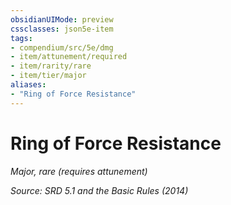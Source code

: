 ```yaml
---
obsidianUIMode: preview
cssclasses: json5e-item
tags:
- compendium/src/5e/dmg
- item/attunement/required
- item/rarity/rare
- item/tier/major
aliases: 
- "Ring of Force Resistance"
---
```

# Ring of Force Resistance
*Major, rare (requires attunement)*  


*Source: SRD 5.1 and the Basic Rules (2014)*